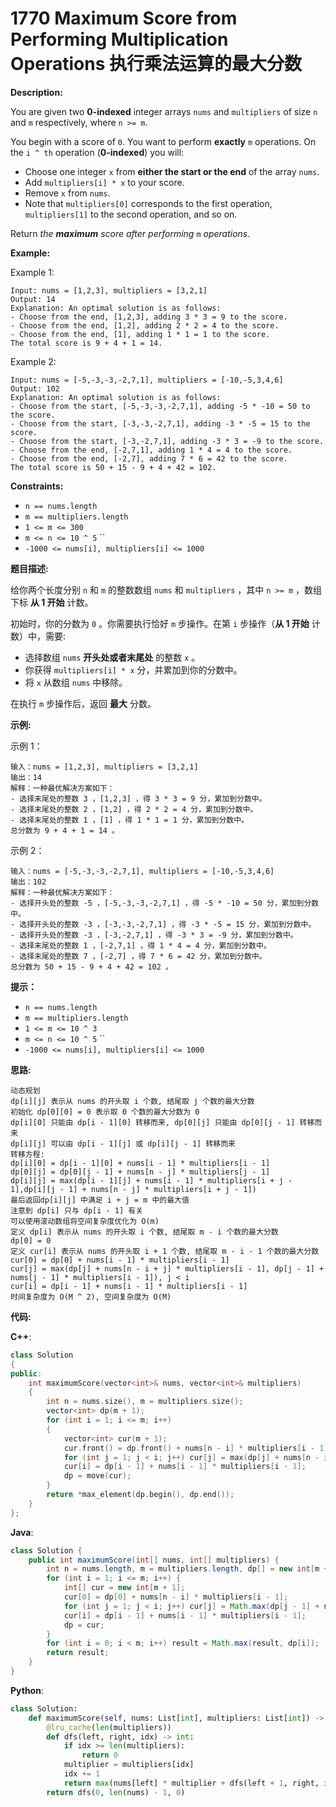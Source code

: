 # 1770 Maximum Score from Performing Multiplication Operations 执行乘法运算的最大分数

__Description:__

You are given two __0-indexed__ integer arrays `nums` and `multipliers` of size `n` and `m` respectively, where `n >= m`.

You begin with a score of `0`. You want to perform __exactly__ `m` operations. On the `i ^ th` operation (__0-indexed__) you will:

- Choose one integer `x` from __either the start or the end__ of the array `nums`.
- Add `multipliers[i] * x` to your score.
- Remove `x` from `nums`.
- Note that `multipliers[0]` corresponds to the first operation, `multipliers[1]` to the second operation, and so on.

Return _the __maximum__ score after performing_ `m` _operations._

__Example:__

Example 1:

```text
Input: nums = [1,2,3], multipliers = [3,2,1]
Output: 14
Explanation: An optimal solution is as follows:
- Choose from the end, [1,2,3], adding 3 * 3 = 9 to the score.
- Choose from the end, [1,2], adding 2 * 2 = 4 to the score.
- Choose from the end, [1], adding 1 * 1 = 1 to the score.
The total score is 9 + 4 + 1 = 14.
```

Example 2:

```text
Input: nums = [-5,-3,-3,-2,7,1], multipliers = [-10,-5,3,4,6]
Output: 102
Explanation: An optimal solution is as follows:
- Choose from the start, [-5,-3,-3,-2,7,1], adding -5 * -10 = 50 to the score.
- Choose from the start, [-3,-3,-2,7,1], adding -3 * -5 = 15 to the score.
- Choose from the start, [-3,-2,7,1], adding -3 * 3 = -9 to the score.
- Choose from the end, [-2,7,1], adding 1 * 4 = 4 to the score.
- Choose from the end, [-2,7], adding 7 * 6 = 42 to the score. 
The total score is 50 + 15 - 9 + 4 + 42 = 102.
```

__Constraints:__

- `n == nums.length`
- `m == multipliers.length`
- `1 <= m <= 300`
- `m <= n <= 10 ^ 5` ``
- `-1000 <= nums[i], multipliers[i] <= 1000`

__题目描述:__

给你两个长度分别 `n` 和 `m` 的整数数组 `nums` 和 `multipliers` ，其中 `n >= m` ，数组下标 __从 1 开始__ 计数。

初始时，你的分数为 `0` 。你需要执行恰好 `m` 步操作。在第 `i` 步操作（__从 1 开始__ 计数）中，需要:

- 选择数组 `nums` __开头处或者末尾处__ 的整数 `x` 。
- 你获得 `multipliers[i] * x` 分，并累加到你的分数中。
- 将 `x` 从数组 `nums` 中移除。

在执行 `m` 步操作后，返回 __最大__ 分数。

__示例:__

示例 1：

```text
输入：nums = [1,2,3], multipliers = [3,2,1]
输出：14
解释：一种最优解决方案如下：
- 选择末尾处的整数 3 ，[1,2,3] ，得 3 * 3 = 9 分，累加到分数中。
- 选择末尾处的整数 2 ，[1,2] ，得 2 * 2 = 4 分，累加到分数中。
- 选择末尾处的整数 1 ，[1] ，得 1 * 1 = 1 分，累加到分数中。
总分数为 9 + 4 + 1 = 14 。
```

示例 2：

```text
输入：nums = [-5,-3,-3,-2,7,1], multipliers = [-10,-5,3,4,6]
输出：102
解释：一种最优解决方案如下：
- 选择开头处的整数 -5 ，[-5,-3,-3,-2,7,1] ，得 -5 * -10 = 50 分，累加到分数中。
- 选择开头处的整数 -3 ，[-3,-3,-2,7,1] ，得 -3 * -5 = 15 分，累加到分数中。
- 选择开头处的整数 -3 ，[-3,-2,7,1] ，得 -3 * 3 = -9 分，累加到分数中。
- 选择末尾处的整数 1 ，[-2,7,1] ，得 1 * 4 = 4 分，累加到分数中。
- 选择末尾处的整数 7 ，[-2,7] ，得 7 * 6 = 42 分，累加到分数中。
总分数为 50 + 15 - 9 + 4 + 42 = 102 。
```

__提示：__

- `n == nums.length`
- `m == multipliers.length`
- `1 <= m <= 10 ^ 3`
- `m <= n <= 10 ^ 5` ``
- `-1000 <= nums[i], multipliers[i] <= 1000`

__思路:__

```text
动态规划
dp[i][j] 表示从 nums 的开头取 i 个数, 结尾取 j 个数的最大分数
初始化 dp[0][0] = 0 表示取 0 个数的最大分数为 0
dp[i][0] 只能由 dp[i - 1][0] 转移而来, dp[0][j] 只能由 dp[0][j - 1] 转移而来
dp[i][j] 可以由 dp[i - 1][j] 或 dp[i][j - 1] 转移而来
转移方程: 
dp[i][0] = dp[i - 1][0] + nums[i - 1] * multipliers[i - 1]
dp[0][j] = dp[0][j - 1] + nums[n - j] * multipliers[j - 1]
dp[i][j] = max(dp[i - 1][j] + nums[i - 1] * multipliers[i + j - 1],dp[i][j - 1] + nums[n - j] * multipliers[i + j - 1])
最后返回dp[i][j] 中满足 i + j = m 中的最大值
注意到 dp[i] 只与 dp[i - 1] 有关
可以使用滚动数组将空间复杂度优化为 O(m)
定义 dp[i] 表示从 nums 的开头取 i 个数, 结尾取 m - i 个数的最大分数
dp[0] = 0
定义 cur[i] 表示从 nums 的开头取 i + 1 个数, 结尾取 m - i - 1 个数的最大分数
cur[0] = dp[0] + nums[i - 1] * multipliers[i - 1]
cur[j] = max(dp[j] + nums[n - i + j] * multipliers[i - 1], dp[j - 1] + nums[j - 1] * multipliers[i - 1]), j < i
cur[i] = dp[i - 1] + nums[i - 1] * multipliers[i - 1]
时间复杂度为 O(M ^ 2), 空间复杂度为 O(M)
```

__代码:__

__C++__:

```C++
class Solution 
{
public:
    int maximumScore(vector<int>& nums, vector<int>& multipliers) 
    {
        int n = nums.size(), m = multipliers.size();
        vector<int> dp(m + 1);
        for (int i = 1; i <= m; i++)
        {
            vector<int> cur(m + 1);
            cur.front() = dp.front() + nums[n - i] * multipliers[i - 1];
            for (int j = 1; j < i; j++) cur[j] = max(dp[j] + nums[n - i + j] * multipliers[i - 1], dp[j - 1] + nums[j - 1] * multipliers[i - 1]);
            cur[i] = dp[i - 1] + nums[i - 1] * multipliers[i - 1];
            dp = move(cur);
        }
        return *max_element(dp.begin(), dp.end());
    }
};
```

__Java__:

```Java
class Solution {
    public int maximumScore(int[] nums, int[] multipliers) {
        int n = nums.length, m = multipliers.length, dp[] = new int[m + 1], result = Integer.MIN_VALUE;
        for (int i = 1; i <= m; i++) {
            int[] cur = new int[m + 1];
            cur[0] = dp[0] + nums[n - i] * multipliers[i - 1];
            for (int j = 1; j < i; j++) cur[j] = Math.max(dp[j - 1] + nums[j - 1] * multipliers[i - 1], dp[j] + nums[n - i + j] * multipliers[i - 1]);
            cur[i] = dp[i - 1] + nums[i - 1] * multipliers[i - 1];
            dp = cur;
        }
        for (int i = 0; i < m; i++) result = Math.max(result, dp[i]);
        return result;
    }
}
```

__Python__:

```Python
class Solution:
    def maximumScore(self, nums: List[int], multipliers: List[int]) -> int:
        @lru_cache(len(multipliers))
        def dfs(left, right, idx) -> int:
            if idx >= len(multipliers):
                return 0
            multiplier = multipliers[idx]
            idx += 1
            return max(nums[left] * multiplier + dfs(left + 1, right, idx), nums[right] * multiplier + dfs(left, right - 1, idx))
        return dfs(0, len(nums) - 1, 0)
```
